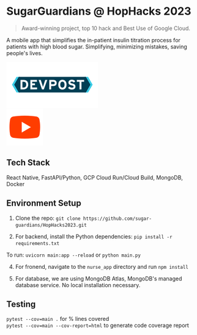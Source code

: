 # SugarGuardians @ HopHacks 2023

> Award-winning project, top 10 hack and Best Use of Google Cloud.

A mobile app that simplifies the in-patient insulin titration process for patients with high blood sugar. Simplifying, minimizing mistakes, saving people's lives.

[![Devpost](./docs/images/devpost-logo.svg)](https://devpost.com/software/569099)  
[![Youtube](./docs/images/icons8-youtube.svg)](https://youtu.be/-ziZ5leNQZ4)

## Tech Stack
React Native, FastAPI/Python, GCP Cloud Run/Cloud Build, MongoDB, Docker

## Environment Setup
1. Clone the repo: `git clone https://github.com/sugar-guardians/HopHacks2023.git`

2. For backend, install the Python dependencies: `pip install -r requirements.txt`

To run: `uvicorn main:app --reload` or `python main.py`

4. For fronend, navigate to the `nurse_app` directory and run `npm install`

5. For database, we are using MongoDB Atlas, MongoDB's managed database service. No local installation necessary.



## Testing

`pytest --cov=main .` for % lines covered  
`pytest --cov=main --cov-report=html` to generate code coverage report
